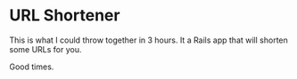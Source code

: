 # URL Shortener

This is what I could throw together in 3 hours. It a Rails app that will shorten some URLs for you.

Good times.
